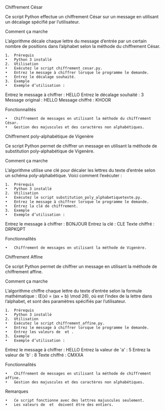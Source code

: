 Chiffrement César

Ce script Python effectue un chiffrement César sur un message en utilisant un décalage spécifié par l’utilisateur.

Comment ça marche

L’algorithme décale chaque lettre du message d’entrée par un certain nombre de positions dans l’alphabet selon la méthode du chiffrement César.

	1.	Prérequis
	•	Python 3 installé
	2.	Utilisation
	•	Exécutez le script chiffrement_cesar.py.
	•	Entrez le message à chiffrer lorsque le programme le demande.
	•	Entrez le décalage souhaité.
	3.	Exemple
	•	Exemple d’utilisation :

Entrez le message à chiffrer : HELLO
Entrez le décalage souhaité : 3
Message original : HELLO
Message chiffré : KHOOR



Fonctionnalités

	•	Chiffrement de messages en utilisant la méthode du chiffrement César.
	•	Gestion des majuscules et des caractères non alphabétiques.


Chiffrement poly-alphabétique de Vigenère

Ce script Python permet de chiffrer un message en utilisant la méthode de substitution poly-alphabétique de Vigenère.

Comment ça marche

L’algorithme utilise une clé pour décaler les lettres du texte d’entrée selon un schéma poly-alphabétique. Voici comment l’exécuter :

	1.	Prérequis
	•	Python 3 installé
	2.	Utilisation
	•	Exécutez le script substitution_poly_alphabetiquetexte.py.
	•	Entrez le message à chiffrer lorsque le programme le demande.
	•	Entrez la clé de chiffrement.
	3.	Exemple
	•	Exemple d’utilisation :

Entrez le message à chiffrer : BONJOUR
Entrez la clé : CLE
Texte chiffré : DRPKQPT



Fonctionnalités

	•	Chiffrement de messages en utilisant la méthode de Vigenère.


Chiffrement Affine

Ce script Python permet de chiffrer un message en utilisant la méthode de chiffrement affine.

Comment ça marche

L’algorithme chiffre chaque lettre du texte d’entrée selon la formule mathématique : \(E(x) = (ax + b) \mod 26\), où  est l’index de la lettre dans l’alphabet,  et  sont des paramètres spécifiés par l’utilisateur.

	1.	Prérequis
	•	Python 3 installé
	2.	Utilisation
	•	Exécutez le script chiffrement_affine.py.
	•	Entrez le message à chiffrer lorsque le programme le demande.
	•	Entrez les valeurs de  et .
	3.	Exemple
	•	Exemple d’utilisation :

Entrez le message à chiffrer : HELLO
Entrez la valeur de 'a' : 5
Entrez la valeur de 'b' : 8
Texte chiffré : CMXXA



Fonctionnalités

	•	Chiffrement de messages en utilisant la méthode de chiffrement affine.
	•	Gestion des majuscules et des caractères non alphabétiques.

Remarques

	•	Ce script fonctionne avec des lettres majuscules seulement.
	•	Les valeurs de  et  doivent être des entiers.

